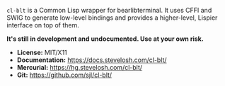 `cl-blt` is a Common Lisp wrapper for bearlibterminal.  It uses CFFI and SWIG to
generate low-level bindings and provides a higher-level, Lispier interface on
top of them.

**It's still in development and undocumented.  Use at your own risk.**

* **License:** MIT/X11
* **Documentation:** <https://docs.stevelosh.com/cl-blt/>
* **Mercurial:** <https://hg.stevelosh.com/cl-blt/>
* **Git:** <https://github.com/sjl/cl-blt/>

